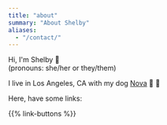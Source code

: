 ```yaml
---
title: "about"
summary: "About Shelby"
aliases:
  - "/contact/"
---
```


Hi, I'm Shelby 👋  
(pronouns: she/her or they/them)  

I live in Los Angeles, CA with my dog [Nova](/nova) 🐶 🐾

Here, have some links:

{{% link-buttons %}}
